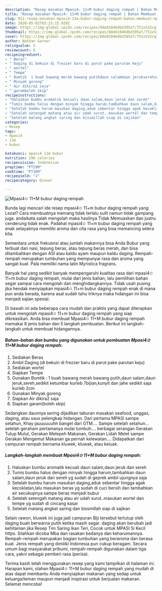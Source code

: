 ```yaml
---
description: "Resep masakan Mpasi4✩ 11+M bubur daging rempah | Bahan Membuat Mpasi4✩ 11+M bubur daging rempah Yang Sempurna"
title: "Resep masakan Mpasi4✩ 11+M bubur daging rempah | Bahan Membuat Mpasi4✩ 11+M bubur daging rempah Yang Sempurna"
slug: 911-resep-masakan-mpasi4-11m-bubur-daging-rempah-bahan-membuat-mpasi4-11m-bubur-daging-rempah-yang-sempurna
date: 2020-05-02T03:23:15.928Z
image: https://img-global.cpcdn.com/recipes/68e81046dbd395af/751x532cq70/mpasi4✩-11m-bubur-daging-rempah-foto-resep-utama.jpg
thumbnail: https://img-global.cpcdn.com/recipes/68e81046dbd395af/751x532cq70/mpasi4✩-11m-bubur-daging-rempah-foto-resep-utama.jpg
cover: https://img-global.cpcdn.com/recipes/68e81046dbd395af/751x532cq70/mpasi4✩-11m-bubur-daging-rempah-foto-resep-utama.jpg
author: Nathan Garner
ratingvalue: 5
reviewcount: 8
recipeingredient:
- " Beras"
- " Daging di bekuin di frezzer baru di parut pake parutan keju"
- " wortel"
- " Tempe"
- " Bumtik  1 buah bawang merah bawang putihdaun salamdaun jerukserehsedikit ketumbar kurleb 7bijiankunyit dan jahe sedikit saja kurleb 2cm"
- " Minyak goreng"
- " Air dikira2 saja"
- " garamboleh skip"
recipeinstructions:
- "Haluskan bumbu aromatik kecuali daun salam,daun jeruk dan sereh"
- "Tumis bumbu halus dengan minyak hingga harum,tambahkan daun salam,daun jeruk dan sereh yg sudah di geprek ambil ujungnya saja"
- "Setelah bumbu harum masukan daging,aduk sebentar hingga agak kecoklatan,lalu masukan beras yg sudah di cuci bersih dan tambahkan air secukupnya sampe beras menjadi bubur"
- "Setelah setengah matang atau air udah surut..masukan wortel dan tempe yg sudah di cincang kasar"
- "Setelah matang angkat saring dan bissmillah siap di sajikan"
categories:
- Resep
tags:
- mpasi4
- 11m
- bubur

katakunci: mpasi4 11m bubur 
nutrition: 198 calories
recipecuisine: Indonesian
preptime: "PT29M"
cooktime: "PT36M"
recipeyield: "2"
recipecategory: Dinner

---
```



![Mpasi4✩ 11+M bubur daging rempah](https://img-global.cpcdn.com/recipes/68e81046dbd395af/751x532cq70/mpasi4✩-11m-bubur-daging-rempah-foto-resep-utama.jpg)

Bunda lagi mencari ide resep mpasi4✩ 11+m bubur daging rempah yang Lezat? Cara membuatnya memang tidak terlalu sulit namun tidak gampang juga. andaikata salah mengolah maka hasilnya Tidak Memuaskan dan justru cenderung tidak enak. Padahal mpasi4✩ 11+m bubur daging rempah yang enak selayaknya memiliki aroma dan cita rasa yang bisa memancing selera kita.

Sementara untuk frekuensi atau jumlah makannya bisa Anda Bubur yang terbuat dari nasi, tepung beras, atau tepung beras merah, dan bisa ditambahkan dengan ASI atau kaldu ayam maupun kaldu daging. Rempah-rempah merupakan tumbuhan yang mempunyai rasa dan aroma yang sangat kuat. Pala memiliki nama latin Myristica fragrans.

Banyak hal yang sedikit banyak mempengaruhi kualitas rasa dari mpasi4✩ 11+m bubur daging rempah, mulai dari jenis bahan, lalu pemilihan bahan segar sampai cara mengolah dan menghidangkannya. Tidak usah pusing jika hendak menyiapkan mpasi4✩ 11+m bubur daging rempah enak di mana pun anda berada, karena asal sudah tahu triknya maka hidangan ini bisa menjadi sajian spesial.


Di bawah ini ada beberapa cara mudah dan praktis yang dapat diterapkan untuk mengolah mpasi4✩ 11+m bubur daging rempah yang siap dikreasikan. Anda bisa membuat Mpasi4✩ 11+M bubur daging rempah memakai 8 jenis bahan dan 5 langkah pembuatan. Berikut ini langkah-langkah untuk membuat hidangannya.

<!--inarticleads1-->

##### Bahan-bahan dan bumbu yang digunakan untuk pembuatan Mpasi4✩ 11+M bubur daging rempah:

1. Sediakan  Beras
1. Ambil  Daging (di bekuin di frezzer baru di parut pake parutan keju)
1. Sediakan  wortel
1. Siapkan  Tempe
1. Gunakan  Bumtik : 1 buah bawang merah bawang putih,daun salam,daun jeruk,sereh,sedikit ketumbar kurleb 7bijian,kunyit dan jahe sedikit saja kurleb 2cm
1. Gunakan  Minyak goreng
1. Siapkan  Air dikira2 saja
1. Siapkan  garam(boleh skip)


Sedangkan daunnya sering dijadikan taburan masakan seafood, unggas, daging, atau saus pelengkap hidangan. Dari pertama MPASI sampe setahun, Khay jauuuuuuhh banget dari GTM…. Sampe setelah setahun… setelah geraham pertamanya mulai tumbuh…. berbagai serangan Gerakan Tutup Mulut, Gerakan Melepeh Makanan, Gerakan Lidah Melet sampe Gerakan Mengemut Makanan ga pernah kelewatan…. Didapatkan dari campuran rempah bernama kluwek, kluwak, atau keluak. 

<!--inarticleads2-->

##### Langkah-langkah membuat Mpasi4✩ 11+M bubur daging rempah:

1. Haluskan bumbu aromatik kecuali daun salam,daun jeruk dan sereh
1. Tumis bumbu halus dengan minyak hingga harum,tambahkan daun salam,daun jeruk dan sereh yg sudah di geprek ambil ujungnya saja
1. Setelah bumbu harum masukan daging,aduk sebentar hingga agak kecoklatan,lalu masukan beras yg sudah di cuci bersih dan tambahkan air secukupnya sampe beras menjadi bubur
1. Setelah setengah matang atau air udah surut..masukan wortel dan tempe yg sudah di cincang kasar
1. Setelah matang angkat saring dan bissmillah siap di sajikan


Selain rawon, kluwek ini juga jadi campuran Biji tersebut tertutup oleh daging buah berwarna putih ketika masih segar. daging akan berubah jadi kehitaman jika Resep Tim Saring Ikan Teri, Cocok untuk MPASI Si Kecil https. Silahkan dicoba Mba dan rasakan bedanya dan keharumannya. Rempah-rempah merupakan bagian tumbuhan yang beraroma dan berasa kuat. Jenis rempah yang dimiliki Indonesia pun cukup beragam. Secara umum bagi masyarakat pribumi, rempah-rempah digunakan dalam tiga cara, yakni sebagai pemberi rasa (perisa). 

Terima kasih telah menggunakan resep yang kami tampilkan di halaman ini. Harapan kami, olahan Mpasi4✩ 11+M bubur daging rempah yang mudah di atas dapat membantu Anda menyiapkan makanan yang sedap untuk keluarga/teman maupun menjadi inspirasi untuk berjualan makanan. Selamat mencoba!

